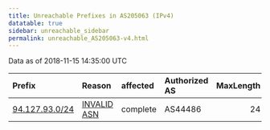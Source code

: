 ```yaml
---
title: Unreachable Prefixes in AS205063 (IPv4)
datatable: true
sidebar: unreachable_sidebar
permalink: unreachable_AS205063-v4.html
---
```


Data as of 2018-11-15 14:35:00 UTC


<div class="datatable-begin"></div>

| Prefix                                                 | Reason                                                                                                 | affected   | Authorized AS   |   MaxLength | Anchor                                         |   unreachable /24s |
|:-------------------------------------------------------|:-------------------------------------------------------------------------------------------------------|:-----------|:----------------|------------:|:-----------------------------------------------|-------------------:|
| [94.127.93.0/24](https://stat.ripe.net/94.127.93.0/24) | [INVALID ASN](https://rpki-validator.ripe.net/announcement-preview?asn=AS205063&prefix=94.127.93.0/24) | complete   | AS44486         |          24 | [RIPE](unreachable_RIPE_NCC_RPKI_Root-v4.html) |                  1 |

<div class="datatable-end"></div>